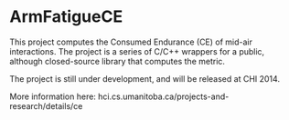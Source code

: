 ArmFatigueCE
============

This project computes the Consumed Endurance (CE) of mid-air interactions. The project is a series of C/C++ wrappers for a public, although closed-source library that computes the metric. 

The project is still under development, and will be released at CHI 2014.

More information here: hci.cs.umanitoba.ca/projects-and-research/details/ce

